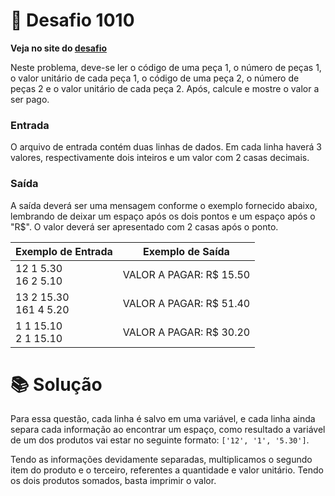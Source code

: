 # 📖 Desafio 1010

**Veja no site do [desafio](https://www.beecrowd.com.br/judge/pt/problems/view/1010)**

Neste problema, deve-se ler o código de uma peça 1, o número de peças 1, o valor unitário de cada peça 1, o código de uma peça 2, o número de peças 2 e o valor unitário de cada peça 2. Após, calcule e mostre o valor a ser pago.

### Entrada

O arquivo de entrada contém duas linhas de dados. Em cada linha haverá 3 valores, respectivamente dois inteiros e um valor com 2 casas decimais.

### Saída

A saída deverá ser uma mensagem conforme o exemplo fornecido abaixo, lembrando de deixar um espaço após os dois pontos e um espaço após o "R$". O valor deverá ser apresentado com 2 casas após o ponto.

| Exemplo de Entrada       | Exemplo de Saída        |
| ------------------------ | ----------------------- |
| 12 1 5.30<br>16 2 5.10   | VALOR A PAGAR: R$ 15.50 |
| 13 2 15.30<br>161 4 5.20 | VALOR A PAGAR: R$ 51.40 |
| 1 1 15.10<br>2 1 15.10   | VALOR A PAGAR: R$ 30.20 |

# 📚 Solução

Para essa questão, cada linha é salvo em uma variável, e cada linha ainda separa cada informação ao encontrar um espaço, como resultado a variável de um dos produtos vai estar no seguinte formato: `['12', '1', '5.30']`.

Tendo as informações devidamente separadas, multiplicamos o segundo item do produto e o terceiro, referentes a quantidade e valor unitário. Tendo os dois produtos somados, basta imprimir o valor.
